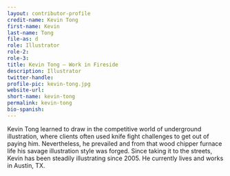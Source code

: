 ```yaml
---
layout: contributor-profile
credit-name: Kevin Tong
first-name: Kevin
last-name: Tong
file-as: d
role: Illustrator
role-2:
role-3:
title: Kevin Tong — Work in Fireside
description: Illustrator
twitter-handle:
profile-pic: kevin-tong.jpg
website-url:
short-name: kevin-tong
permalink: kevin-tong
bio-spanish:
---
```

Kevin Tong learned to draw in the competitive world of underground illustration, where clients often used knife fight challenges to get out of paying him. Nevertheless, he prevailed and from that wood chipper furnace life his savage illustration style was forged. Since taking it to the streets, Kevin has been steadily illustrating since 2005. He currently lives and works in Austin, TX.
